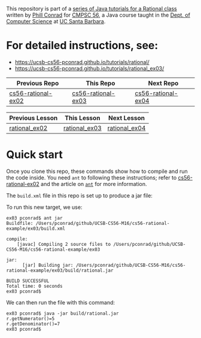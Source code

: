 This repository is part of a [series of Java tutorials for a Rational class](https://ucsb-cs56-pconrad.github.io/tutorials/rational/) written by [Phill Conrad](https://www.cs.ucsb.edu/~pconrad) for [CMPSC 56](ucsb-cs56-pconrad.github.io), a Java course taught in the [Dept. of Computer Science](https://www.cs.ucsb.edu) at [UC Santa Barbara](https://www.ucsb.edu).

# For detailed instructions, see:

* https://ucsb-cs56-pconrad.github.io/tutorials/rational/
* https://ucsb-cs56-pconrad.github.io/tutorials/rational_ex03/

| Previous Repo | This Repo | Next Repo
|-|-|-|
|[cs56-rational-ex02](https://github.com/UCSB-CS56-pconrad/cs56-rational-ex02)|[cs56-rational-ex03](https://github.com/UCSB-CS56-pconrad/cs56-rational-ex03)|[cs56-rational-ex04](https://github.com/UCSB-CS56-pconrad/cs56-rational-ex04)

| Previous Lesson | This Lesson | Next Lesson |
|-|-|-|
| [rational_ex02](https://ucsb-cs56-pconrad.github.io/tutorials/rational_ex02/) | [rational_ex03](https://ucsb-cs56-pconrad.github.io/tutorials/rational_ex03/) | [rational_ex04](https://ucsb-cs56-pconrad.github.io/tutorials/rational_ex04/) |


# Quick start

Once you clone this repo, these commands show how to compile and run the code inside.  You need  `ant` to following these instructions;  refer to [cs56-rational-ex02](https://github.com/UCSB-CS56-pconrad/cs56-rational-ex02) and the article on [`ant`](http://ucsb-cs56-pconrad.github.io/topics/ant/) for more information.

The `build.xml` file in this repo is set up to produce a jar file:

To run this new target, we use:

```
ex03 pconrad$ ant jar
Buildfile: /Users/pconrad/github/UCSB-CS56-M16/cs56-rational-example/ex03/build.xml

compile:
    [javac] Compiling 2 source files to /Users/pconrad/github/UCSB-CS56-M16/cs56-rational-example/ex03

jar:
      [jar] Building jar: /Users/pconrad/github/UCSB-CS56-M16/cs56-rational-example/ex03/build/rational.jar

BUILD SUCCESSFUL
Total time: 0 seconds
ex03 pconrad$ 
```

We can then run the file with this command:

```
ex03 pconrad$ java -jar build/rational.jar 
r.getNumerator()=5
r.getDenominator()=7
ex03 pconrad$ 

```
